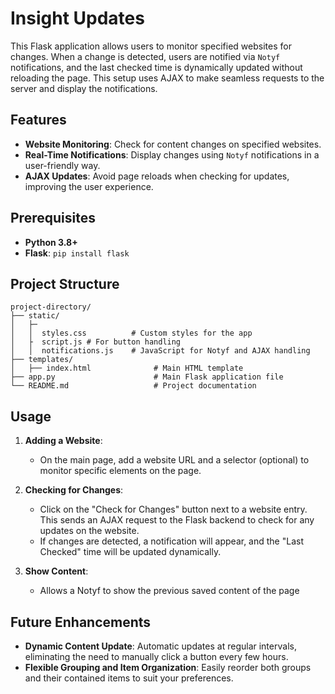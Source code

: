 
# Insight Updates

This Flask application allows users to monitor specified websites for changes. When a change is detected, users are notified via `Notyf` notifications, and the last checked time is dynamically updated without reloading the page. This setup uses AJAX to make seamless requests to the server and display the notifications.

## Features

- **Website Monitoring**: Check for content changes on specified websites.
- **Real-Time Notifications**: Display changes using `Notyf` notifications in a user-friendly way.
- **AJAX Updates**: Avoid page reloads when checking for updates, improving the user experience.


## Prerequisites

- **Python 3.8+**
- **Flask**: `pip install flask`

## Project Structure

```
project-directory/
├── static/
│   ├─
│   │  styles.css          # Custom styles for the app
│   ├  script.js # For button handling 
│   │  notifications.js    # JavaScript for Notyf and AJAX handling
├── templates/
│   ├── index.html              # Main HTML template
├── app.py                      # Main Flask application file
└── README.md                   # Project documentation
```

## Usage

1. **Adding a Website**:
   - On the main page, add a website URL and a selector (optional) to monitor specific elements on the page.

2. **Checking for Changes**:
   - Click on the "Check for Changes" button next to a website entry. This sends an AJAX request to the Flask backend to check for any updates on the website.
   - If changes are detected, a notification will appear, and the "Last Checked" time will be updated dynamically.
3. **Show Content**:
    - Allows a Notyf to show the previous saved content of the page




## Future Enhancements

- **Dynamic Content Update**: Automatic updates at regular intervals, eliminating the need to manually click a button every few hours.
- **Flexible Grouping and Item Organization**: Easily reorder both groups and their contained items to suit your preferences.
